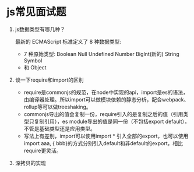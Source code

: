 # js常见面试题

1. js数据类型有哪几种？

   最新的 ECMAScript 标准定义了 8 种数据类型:

   - 7 种原始类型:
     Boolean
     Null
     Undefined
     Number
     BigInt(新的)
     String
     Symbol 
   - 和 Object

2. 谈一下require和import的区别
   - require是commonjs的规范，在node中实现的api，import是es的语法，由编译器处理。所以import可以做模块依赖的静态分析，配合webpack、rollup等可以做treeshaking。
   - commonjs导出的值会复制一份，require引入的是复制之后的值（引用类型只复制引用），es module导出的值是同一份（不包括export default），不管是基础类型还是应用类型。
   - 写法上有差别，import可以使用import * 引入全部的export，也可以使用import aaa, { bbb}的方式分别引入default和非default的export，相比require更灵活。

3. 深拷贝的实现